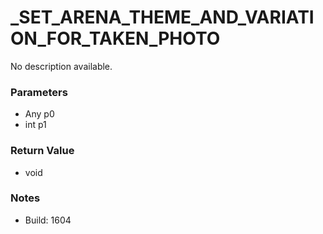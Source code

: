 # _SET_ARENA_THEME_AND_VARIATION_FOR_TAKEN_PHOTO

No description available.

### Parameters
* Any p0
* int p1

### Return Value
* void

### Notes
* Build: 1604

